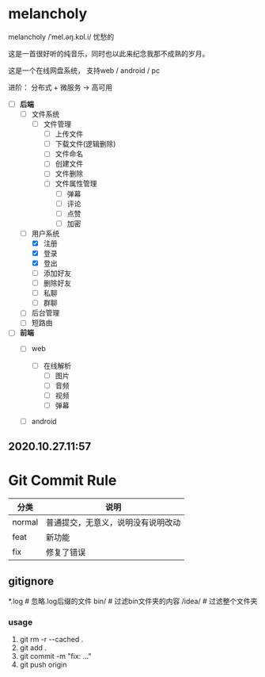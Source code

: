 # melancholy
melancholy  /ˈmel.əŋ.kɒl.i/ 忧愁的

这是一首很好听的纯音乐，同时也以此来纪念我那不成熟的岁月。

这是一个在线网盘系统， 支持web / android / pc

进阶： 分布式 + 微服务 -> 高可用

- [ ] **后端**
    - [ ] 文件系统
        - [ ] 文件管理
            - [ ] 上传文件
            - [ ] 下载文件(逻辑删除)
            - [ ] 文件命名
            - [ ] 创建文件
            - [ ] 文件删除
            - [ ] 文件属性管理
                - [ ] 弹幕
                - [ ] 评论
                - [ ] 点赞
                - [ ] 加密
    - [ ] 用户系统
        - [x] 注册
        - [x] 登录
        - [x] 登出
        - [ ] 添加好友
        - [ ] 删除好友
        - [ ] 私聊
        - [ ] 群聊 
    - [ ] 后台管理
    - [ ] 短路由
- [ ] **前端**    
    - [ ] web
        - [ ] 在线解析
            - [ ] 图片
            - [ ] 音频 
            - [ ] 视频
            - [ ] 弹幕
    - [ ] android 
    
    
## 2020.10.27.11:57

# Git Commit Rule
分类 | 说明
---- | ----
normal | 普通提交，无意义，说明没有说明改动
feat | 新功能
fix | 修复了错误

## gitignore
*.log   # 忽略.log后缀的文件
bin/    # 过滤bin文件夹的内容
/idea/  # 过滤整个文件夹

### usage
1. git rm -r --cached .
2. git add .
3. git commit -m "fix: ..."
4. git push origin <branch name>